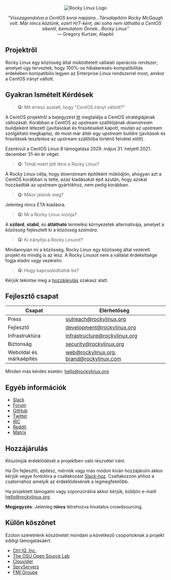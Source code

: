 <p align="center">
<img src="https://media.githubusercontent.com/media/rocky-linux/branding/main/logo-text-light%402x.png" alt="Rocky Linux Logo">
</p>

<p align="center">
<i>"Visszagondolva a CentOS korai napjaira...Társalapítóm Rocky McGaugh volt. Már nincs köztünk, ezért H/T-ként, aki soha nem láthatta a CentOS sikerét, bemutatom Önnek...Rocky Linux"</i><br>
— Gregory Kurtzer, Alapító
</p>

## Projektről

Rocky Linux egy közösség által müködtetett vállalati operációs rendszer, amelyet úgy terveztek, hogy 100%-os hibakeresés-kompatibilitás érdekében kompatibilis legyen az Enterprise Linux rendszerrel most, amikor a CentOS irányt váltott.

## Gyakran Ismételt Kérdések

> **Q:** Mit értesz azalatt, hogy "CentOS irányt váltott?"

A CentOS projektről a bejegyzést [itt](https://blog.centos.org/2020/12/future-is-centos-stream/) megtalálja a CentOS stratégiájának változását. Korábban a CentOS az upstream szállítójának *downstream* buildjeként létezett (javításokat és frissítéseket kapott, miután az upstream szolgáltató megkapta), de most már áttér egy *upstream* buildre (javítások és frissítések tesztelése az upstream szállítóba történő felvétel *előtt*).

Ezenkívül a CentOS Linux 8 támogatása 2029. május 31. helyett 2021. december 31-én ér véget.

> **Q:** Tehát miért jött létre a Rocky Linux?

A Rocky Linux célja, hogy downstream építőként működjön, ahogyan azt a CentOS korábban is tette, azaz kiadásokat épít azután, hogy azokat hozzáadták az upstream gyártókhoz, nem pedig korábban.

> **Q:** Mikor jelenik meg?

Jelenleg nincs ETA kiadásra.

> **Q:** Mi a Rocky Linux víziója?

A **szilárd**, **stabil**, és **átlátható** termelési környezetek alternatívája, amelyet a *közösség* fejlesztett ki a *közösség számára*.

> **Q:** Ki irányítja a Rocky Linuxot?

Mindannyian mi a közösség, Rocky Linux egy közösség által vezérelt projekt és mindig is az lesz. A Rocky Linuxot nem a vállalat érdekeltsége fogja eladni vagy vezérelni.

> **Q:** Hogy kapcsolódhatok be?

Kérjük tekintse meg a [hozzájárulás](#Hozzájárulás) szakasz alatt.

## Fejlesztő csapat

| Csapat                        | Elérhetőség                               |
|-------------------------------|-------------------------------------------|
| Press                         | outreach@rockylinux.org                   |
| Fejlesztő                     | development@rockylinux.org                |
| Infrastruktúra                | infrastructure@rockylinux.org             |
| Biztonság                     | security@rockylinux.org                   |
| Weboldal és márkaépítés       | web@rockylinux.org, brand@rockylinux.com  |


Minden más kérdés esetén: hello@rockylinux.org

## Egyéb információk 

* [Slack](https://join.slack.com/t/hpcng/shared_invite/zt-k5z04bsh-1uqpaD1NsYVP73vzc3uKdQ)
* [Forum](https://forums.rockylinux.org/)
* [GitHub](https://github.com/rocky-linux/)
* [Twitter](https://twitter.com/rocky_linux)
* [IRC](https://webchat.freenode.net/?channels=rockylinux)
* [Reddit](https://www.reddit.com/r/RockyLinux)
* [Matrix](https://matrix.to/#/+rockylinux:matrix.org)

## Hozzájárulás

Köszönjük érdeklődését a projektben való részvétel iránt.

Ha Ön fejlesztő, építész, mérnök vagy más módon kíván hozzájárulni akkor kérjük vegye fontolóra a csatlakozást [Slack-hoz](https://join.slack.com/t/hpcng/shared_invite/zt-k5z04bsh-1uqpaD1NsYVP73vzc3uKdQ). Csatlakozzon ahhoz a csatornához amelyik az érdeklődésének a legmegfelelőbb.

Ha projektett támogatni vagy szponzorálná akkor kérjük, küldjön e-mailt hello@rockylinux.org.

**Megjegyzés**: Jelenleg **nincs** létrehozva hivatalos crowdsourcing.

## Külön köszönet

Ezúton szeretnénk köszönetet mondani a következő csoportoknak a projekt eddigi támogatásáért:
* [Ctrl IQ, Inc.](https://www.ctrl-cmd.com)
* [The OSU Open Source Lab](https://osuosl.org/)
* [Clouvider](https://www.clouvider.co.uk/)
* [SpryServers](https://www.spryservers.net/)
* [FMI Groupe](https://www.fmi.fr/)
